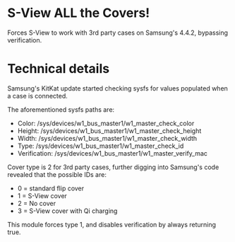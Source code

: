 S-View ALL the Covers!
========================

Forces S-View to work with 3rd party cases on Samsung's 4.4.2, bypassing verification.

Technical details
========================

Samsung's KitKat update started checking sysfs for values populated when a case is connected.

The aforementioned sysfs paths are:

* Color: /sys/devices/w1_bus_master1/w1_master_check_color
* Height: /sys/devices/w1_bus_master1/w1_master_check_height
* Width: /sys/devices/w1_bus_master1/w1_master_check_width
* Type: /sys/devices/w1_bus_master1/w1_master_check_id
* Verification: /sys/devices/w1_bus_master1/w1_master_verify_mac

Cover type is 2 for 3rd party cases, further digging into Samsung's code revealed that the possible IDs are:

* 0 = standard flip cover
* 1 = S-View cover
* 2 = No cover
* 3 = S-View cover with Qi charging

This module forces type 1, and disables verification by always returning true.
